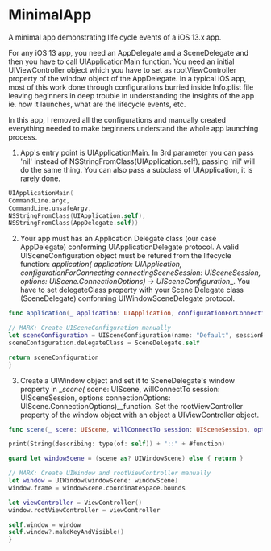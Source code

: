 # MinimalApp
A minimal app demonstrating life cycle events of a iOS 13.x app.

For any iOS 13 app, you need an AppDelegate and a SceneDelegate and then you have to call UIApplicationMain function. You need an initial UIViewController object which you have to set as rootViewController property of the window object of the AppDelegate. In a typical iOS app, most of this work done through configurations burried inside Info.plist file leaving beginners in deep trouble in understanding the insights of the app ie. how it launches, what are the lifecycle events, etc.

In this app, I removed all the configurations and manually created everything needed to make beginners understand the whole app launching process.

1. App's entry point is UIApplicationMain. In 3rd parameter you can pass 'nil' instead of NSStringFromClass(UIApplication.self), passing 'nil' will do the same thing. You can also pass a subclass of UIApplication, it is rarely done.

```swift
UIApplicationMain(
CommandLine.argc,
CommandLine.unsafeArgv,
NSStringFromClass(UIApplication.self),
NSStringFromClass(AppDelegate.self))
```

2. Your app must has an Application Delegate class (our case AppDelegate) conforming UIApplicationDelegate protocol. A valid UISceneConfiguration object must be retured from the lifecycle function: __application(_ application: UIApplication, configurationForConnecting connectingSceneSession: UISceneSession, options: UIScene.ConnectionOptions) -> UISceneConfiguration__. You have to set delegateClass property with your Scene Delegate class (SceneDelegate) conforming UIWindowSceneDelegate protocol.

```swift
func application(_ application: UIApplication, configurationForConnecting connectingSceneSession: UISceneSession, options: UIScene.ConnectionOptions) -> UISceneConfiguration {

// MARK: Create UISceneConfiguration manually
let sceneConfiguration = UISceneConfiguration(name: "Default", sessionRole: .windowApplication)
sceneConfiguration.delegateClass = SceneDelegate.self

return sceneConfiguration
}
```

3. Create a UIWindow object and set it to SceneDelegate's window property in __scene(_ scene: UIScene, willConnectTo session: UISceneSession, options connectionOptions: UIScene.ConnectionOptions)__function. Set the rootViewController property of the window object with an object a UIViewController object.

```swift
func scene(_ scene: UIScene, willConnectTo session: UISceneSession, options connectionOptions: UIScene.ConnectionOptions) {

print(String(describing: type(of: self)) + "::" + #function)

guard let windowScene = (scene as? UIWindowScene) else { return }

// MARK: Create UIWindow and rootViewController manually
let window = UIWindow(windowScene: windowScene)
window.frame = windowScene.coordinateSpace.bounds

let viewController = ViewController()
window.rootViewController = viewController

self.window = window
self.window?.makeKeyAndVisible()
}
```
